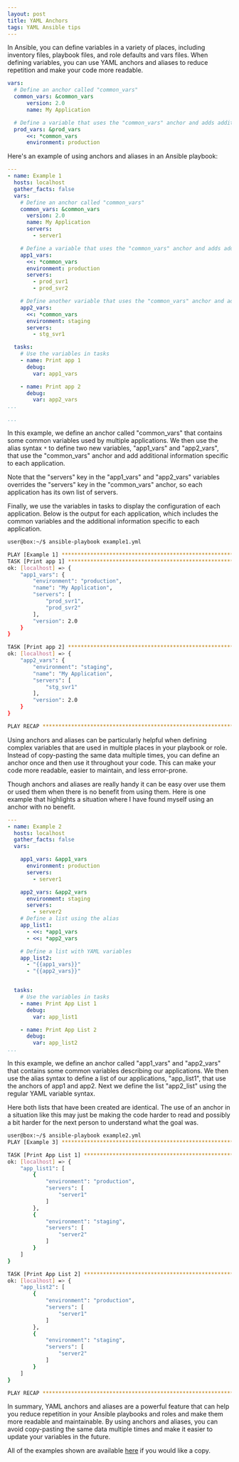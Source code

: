 ```yaml
---
layout: post
title: YAML Anchors
tags: YAML Ansible tips
---
```


In Ansible, you can define variables in a variety of places, including inventory files, playbook files, and role defaults and vars files. When defining variables, you can use YAML anchors and aliases to reduce repetition and make your code more readable.

```yaml
vars:
  # Define an anchor called "common_vars"
  common_vars: &common_vars
      version: 2.0
      name: My Application

  # Define a variable that uses the "common_vars" anchor and adds additional information
  prod_vars: &prod_vars
      <<: *common_vars
      environment: production
```

<!--more-->

Here's an example of using anchors and aliases in an Ansible playbook:

```yaml
---
- name: Example 1
  hosts: localhost
  gather_facts: false
  vars:
    # Define an anchor called "common_vars"
    common_vars: &common_vars
      version: 2.0
      name: My Application
      servers:
        - server1

    # Define a variable that uses the "common_vars" anchor and adds additional information
    app1_vars:
      <<: *common_vars
      environment: production
      servers:
        - prod_svr1
        - prod_svr2

    # Define another variable that uses the "common_vars" anchor and adds additional information
    app2_vars:
      <<: *common_vars
      environment: staging
      servers:
        - stg_svr1

  tasks:
    # Use the variables in tasks
    - name: Print app 1
      debug:
        var: app1_vars

    - name: Print app 2
      debug:
        var: app2_vars
...

...
```
In this example, we define an anchor called "common_vars" that contains some common variables used by multiple applications. We then use the alias syntax ```*``` to define two new variables, "app1_vars" and "app2_vars", that use the "common_vars" anchor and add additional information specific to each application.

Note that the "servers" key in the "app1_vars" and "app2_vars" variables overrides the "servers" key in the "common_vars" anchor, so each application has its own list of servers.

Finally, we use the variables in tasks to display the configuration of each application. Below is the output for each application, which includes the common variables and the additional information specific to each application.

```bash
user@box:~/$ ansible-playbook example1.yml

PLAY [Example 1] **************************************************************
TASK [Print app 1] ************************************************************
ok: [localhost] => {
    "app1_vars": {
        "environment": "production",
        "name": "My Application",
        "servers": [
            "prod_svr1",
            "prod_svr2"
        ],
        "version": 2.0
    }
}

TASK [Print app 2] ************************************************************
ok: [localhost] => {
    "app2_vars": {
        "environment": "staging",
        "name": "My Application",
        "servers": [
            "stg_svr1"
        ],
        "version": 2.0
    }
}

PLAY RECAP ********************************************************************
```

Using anchors and aliases can be particularly helpful when defining complex variables that are used in multiple places in your playbook or role. Instead of copy-pasting the same data multiple times, you can define an anchor once and then use it throughout your code. This can make your code more readable, easier to maintain, and less error-prone.


Though anchors and aliases are really handy it can be easy over use them or used them when there is no benefit from using them. Here is one example that highlights a situation where I have found myself using an anchor with no benefit. 

```yaml
---
- name: Example 2
  hosts: localhost
  gather_facts: false
  vars:

    app1_vars: &app1_vars
      environment: production
      servers:
        - server1

    app2_vars: &app2_vars
      environment: staging
      servers:
        - server2
    # Define a list using the alias
    app_list1:
      - <<: *app1_vars
      - <<: *app2_vars

    # Define a list with YAML variables
    app_list2:
      - "{{app1_vars}}"
      - "{{app2_vars}}"


  tasks:
    # Use the variables in tasks
    - name: Print App List 1
      debug:
        var: app_list1

    - name: Print App List 2
      debug:
        var: app_list2
...
```

In this example, we define an anchor called "app1_vars" and "app2_vars" that contains some common variables describing our applications. We then use the alias syntax to define a list of our applications, "app_list1", that use the anchors of app1 and app2. Next we define the list "app2_list" using the regular YAML variable syntax.

Here both lists that have been created are identical. The use of an anchor in a situation like this may just be making the code harder to read and possibly a bit harder for the next person to understand what the goal was.

```bash
user@box:~/$ ansible-playbook example2.yml
PLAY [Example 3] **************************************************************

TASK [Print App List 1] *******************************************************
ok: [localhost] => {
    "app_list1": [
        {
            "environment": "production",
            "servers": [
                "server1"
            ]
        },
        {
            "environment": "staging",
            "servers": [
                "server2"
            ]
        }
    ]
}

TASK [Print App List 2] *******************************************************
ok: [localhost] => {
    "app_list2": [
        {
            "environment": "production",
            "servers": [
                "server1"
            ]
        },
        {
            "environment": "staging",
            "servers": [
                "server2"
            ]
        }
    ]
}

PLAY RECAP ********************************************************************
```

In summary, YAML anchors and aliases are a powerful feature that can help you reduce repetition in your Ansible playbooks and roles and make them more readable and maintainable. By using anchors and aliases, you can avoid copy-pasting the same data multiple times and make it easier to update your variables in the future.

All of the examples shown are available [here](https://github.com/matthewdennett/2023-01-01-YAML-Anchors) if you would like a copy.